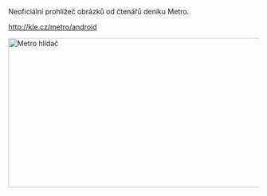 Neoficiální prohlížeč obrázků od čtenářů deníku Metro.

http://kle.cz/metro/android

<a href="http://kle.cz/metro/android">
  <img src="metro.png" width="600" height="300" alt="Metro hlídač" />
</a>
